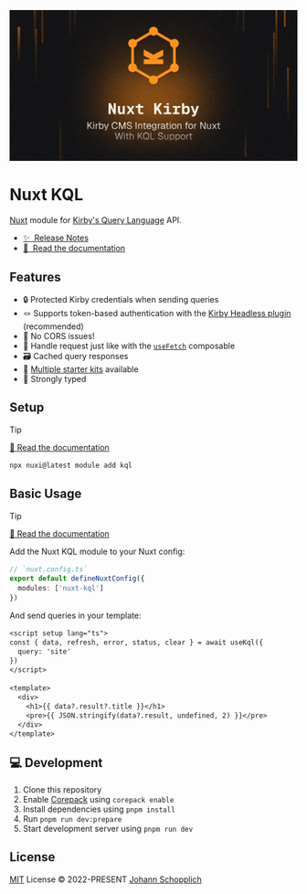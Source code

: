 [![Nuxt KQL module](./docs/public/og.jpg)](https://nuxt-kql.byjohann.dev)

# Nuxt KQL

[Nuxt](https://nuxt.com) module for [Kirby's Query Language](https://github.com/getkirby/kql) API.

- [✨ &nbsp;Release Notes](https://github.com/johannschopplich/nuxt-kql/releases)
- [📖 &nbsp;Read the documentation](https://nuxt-kql.byjohann.dev)

## Features

- 🔒 Protected Kirby credentials when sending queries
- 🪢 Supports token-based authentication with the [Kirby Headless plugin](https://github.com/johannschopplich/kirby-headless) (recommended)
- 🤹 No CORS issues!
- 🍱 Handle request just like with the [`useFetch`](https://nuxt.com/docs/getting-started/data-fetching/#usefetch) composable
- 🗃 Cached query responses
- 🦦 [Multiple starter kits](https://nuxt-kql.byjohann.dev/guide/starters) available
- 🦾 Strongly typed

## Setup

> [!TIP]
> [📖 Read the documentation](https://nuxt-kql.byjohann.dev)

```bash
npx nuxi@latest module add kql
```

## Basic Usage

> [!TIP]
> [📖 Read the documentation](https://nuxt-kql.byjohann.dev)

Add the Nuxt KQL module to your Nuxt config:

```ts
// `nuxt.config.ts`
export default defineNuxtConfig({
  modules: ['nuxt-kql']
})
```

And send queries in your template:

```vue
<script setup lang="ts">
const { data, refresh, error, status, clear } = await useKql({
  query: 'site'
})
</script>

<template>
  <div>
    <h1>{{ data?.result?.title }}</h1>
    <pre>{{ JSON.stringify(data?.result, undefined, 2) }}</pre>
  </div>
</template>
```

## 💻 Development

1. Clone this repository
2. Enable [Corepack](https://github.com/nodejs/corepack) using `corepack enable`
3. Install dependencies using `pnpm install`
4. Run `pnpm run dev:prepare`
5. Start development server using `pnpm run dev`

## License

[MIT](./LICENSE) License © 2022-PRESENT [Johann Schopplich](https://github.com/johannschopplich)
